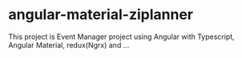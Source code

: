 # angular-material-ziplanner
This project is Event Manager project using Angular with Typescript, Angular Material, redux(Ngrx) and ...
